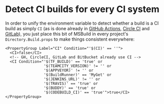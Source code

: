 # Detect CI builds for every CI system

In order to unify the environment variable to detect whether a build is a CI build as simply `CI` \(as is done already in [GitHub Actions](https://docs.github.com/en/free-pro-team@latest/actions/reference/environment-variables), [Circle CI](https://circleci.com/docs/2.0/env-vars/#built-in-environment-variables) and [GitLab](https://docs.gitlab.com/ee/ci/variables/predefined_variables.html)\), you just place this bit of MSBuild in every project's `Directory.Build.props` to make things consistent everywhere:

```markup
<PropertyGroup Label="CI" Condition="'$(CI)' == ''">
  <CI>false</CI>
  <!-- GH, CircleCI, GitLab and BitBucket already use CI -->
  <CI Condition="'$(TF_BUILD)' == 'true' or 
                 '$(TEAMCITY_VERSION)' != '' or 
                 '$(APPVEYOR)' != '' or 
                 '$(BuildRunner)' == 'MyGet' or 
                 '$(JENKINS_URL)' != '' or 
                 '$(TRAVIS)' == 'true' or 
                 '$(BUDDY)' == 'true' or
                 '$(CODEBUILD_CI)' == 'true'">true</CI>
</PropertyGroup>
```




